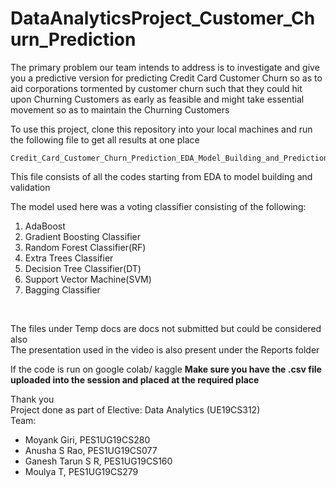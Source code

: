 # DataAnalyticsProject_Customer_Churn_Prediction

The primary problem our team intends to address is to investigate and give you a predictive version for predicting Credit Card Customer Churn so as to aid corporations tormented by customer churn such that they could hit upon Churning Customers as early as feasible and might take essential movement so as to maintain the Churning Customers
<br>

To use this project, clone this repository into your local machines and run the following file to get all results at one place
```
Credit_Card_Customer_Churn_Prediction_EDA_Model_Building_and_Predictions.ipynb
```
This file consists of all the codes starting from EDA to model building and validation
<br>

The model used here was a voting classifier consisting of the following:
1.	AdaBoost
2.	Gradient Boosting Classifier
3.	Random Forest Classifier(RF)
4.	Extra Trees Classifier
5.	Decision Tree Classifier(DT)
6.	Support Vector Machine(SVM)
7.	Bagging Classifier
<br>

The files under Temp docs are docs not submitted but could be considered also <br>
The presentation used in the video is also present under the Reports folder <br>

If the code is run on google colab/ kaggle
**Make sure you have the .csv file uploaded into the session and placed at the required place** <br>

Thank you <br>
Project done as part of Elective: Data Analytics (UE19CS312) <br>
Team:
* Moyank Giri, PES1UG19CS280
* Anusha S Rao, PES1UG19CS077
* Ganesh Tarun S R, PES1UG19CS160
* Moulya T, PES1UG19CS279

